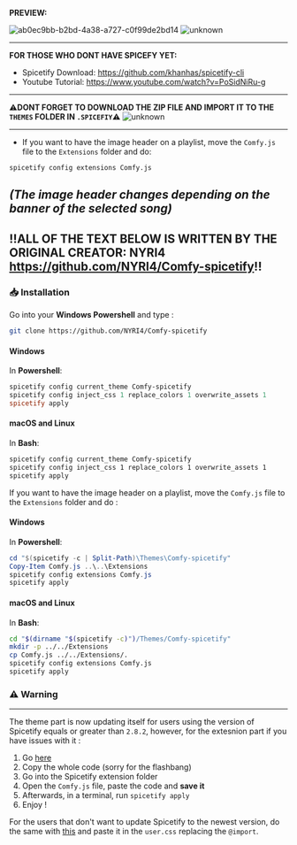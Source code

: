 **PREVIEW:**

![ab0ec9bb-b2bd-4a38-a727-c0f99de2bd14](https://user-images.githubusercontent.com/57992120/149066086-a83c7e5e-0da7-4990-911f-17a1e4a5bc99.jpg)
![unknown](https://user-images.githubusercontent.com/57992120/149069725-580b9c43-61b3-45a0-b7ea-8a73b0010369.png)

---
**FOR THOSE WHO DONT HAVE SPICEFY YET:**
- Spicetify Download: https://github.com/khanhas/spicetify-cli
- Youtube Tutorial: https://www.youtube.com/watch?v=PoSidNiRu-g

---

⚠️️**DONT FORGET TO DOWNLOAD THE ZIP FILE AND IMPORT IT TO THE `THEMES` FOLDER IN `.SPICEFIY`**⚠️️
![unknown](https://user-images.githubusercontent.com/57992120/149071826-9db637c3-20cc-497f-ae94-e6f597e91b47.png)

---

- If you want to have the image header on a playlist, move the `Comfy.js` file to the `Extensions` folder and do:
```
spicetify config extensions Comfy.js
```

*(The image header changes depending on the banner of the selected song)*
---
**!!ALL OF THE TEXT BELOW IS WRITTEN BY THE ORIGINAL CREATOR: NYRI4 https://github.com/NYRI4/Comfy-spicetify!!**
---
### 📥 Installation

Go into your **Windows Powershell** and type :
```sh
git clone https://github.com/NYRI4/Comfy-spicetify
```

#### Windows
In **Powershell**:
```powershell
spicetify config current_theme Comfy-spicetify
spicetify config inject_css 1 replace_colors 1 overwrite_assets 1
spicetify apply
```

#### macOS and Linux
In **Bash**:
```bash
spicetify config current_theme Comfy-spicetify
spicetify config inject_css 1 replace_colors 1 overwrite_assets 1
spicetify apply
```

If you want to have the image header on a playlist, move the `Comfy.js` file to the `Extensions` folder and do :

#### Windows
In **Powershell**:
```powershell
cd "$(spicetify -c | Split-Path)\Themes\Comfy-spicetify"
Copy-Item Comfy.js ..\..\Extensions
spicetify config extensions Comfy.js
spicetify apply
```

#### macOS and Linux
In **Bash**:
```bash
cd "$(dirname "$(spicetify -c)")/Themes/Comfy-spicetify"
mkdir -p ../../Extensions
cp Comfy.js ../../Extensions/.
spicetify config extensions Comfy.js
spicetify apply
```

### ⚠️️ Warning

---

The theme part is now updating itself for users using the version of Spicetify equals or greater than `2.8.2`, however, for the extesnion part if you have issues with it : 

1. Go [here](https://nyri4.github.io/Comfy-spicetify/Comfy.js)
2. Copy the whole code (sorry for the flashbang)
3. Go into the Spicetify extension folder
4. Open the `Comfy.js` file, paste the code and **save it**
4. Afterwards, in a terminal, run `spicetify apply`
5. Enjoy !

For the users that don't want to update Spicetify to the newest version, do the same with [this](https://nyri4.github.io/Comfy-spicetify/Comfy.js) and paste it in the `user.css` replacing the `@import`.
